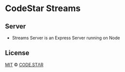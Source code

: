 # CodeStar Streams

## Server

- Streams Server is an Express Server running on Node

## License

[MIT](./LICENSE) &copy; [CODE.STΛR](https://github.com/code-star)

[lerna]: https://github.com/lerna/lerna/
